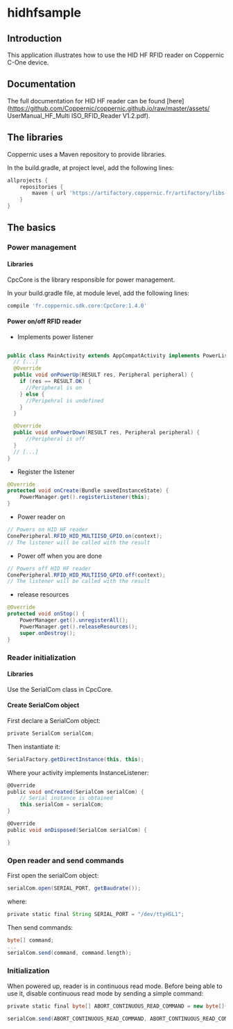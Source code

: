 # hidhfsample

Introduction
------------

This application illustrates how to use the HID HF RFID reader on Coppernic C-One device.

Documentation
-------------

The full documentation for HID HF reader can be found [here](https://github.com/Coppernic/coppernic.github.io/raw/master/assets/ 	UserManual_HF_Multi ISO_RFID_Reader V1.2.pdf).

The libraries
-------------

Coppernic uses a Maven repository to provide libraries.

In the build.gradle, at project level, add the following lines:

```groovy
allprojects {
    repositories {                
        maven { url 'https://artifactory.coppernic.fr/artifactory/libs-release'}
    }
}
```

The basics
----------
### Power management

#### Libraries
CpcCore is the library responsible for power management.

In your build.gradle file, at module level, add the following lines:

```groovy
compile 'fr.coppernic.sdk.core:CpcCore:1.4.0'
```
#### Power on/off RFID reader

* Implements power listener

```java

public class MainActivity extends AppCompatActivity implements PowerListener {
  // [...]
  @Override
  public void onPowerUp(RESULT res, Peripheral peripheral) {
    if (res == RESULT.OK) {
      //Peripheral is on
    } else {
      //Peripehral is undefined
    }
  }

  @Override
  public void onPowerDown(RESULT res, Peripheral peripheral) {
      //Peripheral is off
  }
  // [...]
}

```

 * Register the listener

```java
@Override
protected void onCreate(Bundle savedInstanceState) {
    PowerManager.get().registerListener(this);
}
```

 * Power reader on

```java
// Powers on HID HF reader
ConePeripheral.RFID_HID_MULTIISO_GPIO.on(context);
// The listener will be called with the result
```

 * Power off when you are done

```java
// Powers off HID HF reader
ConePeripheral.RFID_HID_MULTIISO_GPIO.off(context);
// The listener will be called with the result
```

 * release resources

```java
@Override
protected void onStop() {
    PowerManager.get().unregisterAll();
    PowerManager.get().releaseResources();
    super.onDestroy();
}
```


### Reader initialization
#### Libraries

Use the SerialCom class in CpcCore.


#### Create SerialCom object

First declare a SerialCom object:

```groovy
private SerialCom serialCom;
```

Then instantiate it:

```groovy
SerialFactory.getDirectInstance(this, this);
```

Where your activity implements InstanceListener<SerialCom>:

```groovy
@Override
public void onCreated(SerialCom serialCom) {
    // Serial instance is obtained
    this.serialCom = serialCom;      
}

@Override
public void onDisposed(SerialCom serialCom) {

}
```

### Open reader and send commands

First open the serialCom object:

```groovy
serialCom.open(SERIAL_PORT, getBaudrate());
```
where:

```groovy
private static final String SERIAL_PORT = "/dev/ttyHSL1";
```

Then send commands:

```groovy
byte[] command;
...
serialCom.send(command, command.length);
```
### Initialization

When powered up, reader is in continuous read mode. Before being able to use it, disable continuous read mode by sending a simple command:

```groovy
private static final byte[] ABORT_CONTINUOUS_READ_COMMAND = new byte[]{'.'};
```


```groovy
serialCom.send(ABORT_CONTINUOUS_READ_COMMAND, ABORT_CONTINUOUS_READ_COMMAND.length);
```
